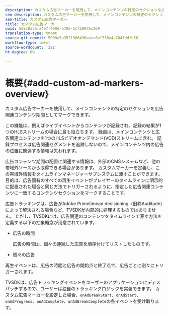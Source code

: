 ```yaml
---
description: カスタム広告マーカーを使用して、メインコンテンツの特定のセクションを広告関連コンテンツ期間としてマークできます。
seo-description: カスタム広告マーカーを使用して、メインコンテンツの特定のセクションを広告関連コンテンツ期間としてマークできます。
seo-title: カスタム広告マーカー
title: カスタム広告マーカー
uuid: 5d8c8aaa-a4e7-499d-b70e-5c72007ec269
translation-type: tm+mt
source-git-commit: 5908e5a3521966496aeec0ef730e4a704fddfb68
workflow-type: tm+mt
source-wordcount: '321'
ht-degree: 0%

---
```



# 概要{#add-custom-ad-markers-overview}

カスタム広告マーカーを使用して、メインコンテンツの特定のセクションを広告関連コンテンツ期間としてマークできます。

この機能は、例えばライブイベントからコンテンツが記録され、記録の結果が1つのHLSストリームの場合に最も役立ちます。 録画は、メインコンテンツと広告関連コンテンツを1つのHLSビデオオンデマンド(VOD)ストリームに含む。 記録プロセスは広告関連セグメントを追跡しないので、メインコンテンツ内の広告の位置に関連する情報は失われます。

広告コンテンツ期間の配置に関連する情報は、外部のCMSシステムなど、他の帯域外ソースから取得できる場合があります。 カスタムマーカーを定義し、この帯域外情報をタイムラインマネージャーサブシステムに渡すことができます。 目的は、広告固有のすべての再生イベントがプレイヤーのタイムラインに明示的に配置された場合と同じ方法でトリガーされるように、指定した広告関連コンテンツに一致するコンテンツセクションをマークすることです。

広告トラッキングは、広告がAdobe Primetimead decisioning（旧称Auditude）によって解決される場合など、TVSDKが内部的に処理するものではありません。 ただし、TVSDKには、広告関連のコンテンツをタイムラインで表す方法を定義する以下の抽象概念が用意されています。

* 広告の時間

   広告の時間は、個々の連続した広告を順序付けてリストしたものです。
* 個々の広告

再生イベントは、広告の時間と広告の開始点と終了点で、広告ごとに別々にトリガーされます。

TVSDKは、広告トラッキングイベントをユーザーのアプリケーションにディスパッチするので、ユーザーは独自のトラッキングロジックを実装できます。 カスタム広告マーカーを設定した場合、`onAdBreakStart`、`onAdStart`、`onAdProgress`、`onAdComplete`、`onAdBreakComplete`の各イベントを受け取ります。
